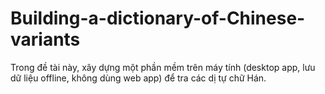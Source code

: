 # Building-a-dictionary-of-Chinese-variants
Trong đề tài này, xây dựng một phần mềm trên máy tính (desktop app, lưu dữ liệu offline, không dùng web app) để tra các dị tự chữ Hán.
